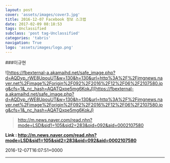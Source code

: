 ```yaml
---
layout: post
cover: 'assets/images/cover3.jpg'
title: 2016-12-07 Facebook 정보 스크랩
date: 2017-02-09 08:18:53
tags: Unclassified
subclass: 'post tag-Unclassified'
categories: 'tabris'
navigation: True
logo: 'assets/images/logo.png'
---
```


###이규현

![https://fbexternal-a.akamaihd.net/safe_image.php?d=AQDyp_rWE8UpouUT&w=130&h=130&url=http%3A%2F%2Fimgnews.naver.net%2Fimage%2Forigin%2F092%2F2016%2F12%2F06%2F2107580.jpg&cfs=1&_nc_hash=AQATQxpe5mg6KokJ](https://fbexternal-a.akamaihd.net/safe_image.php?d=AQDyp_rWE8UpouUT&w=130&h=130&url=http%3A%2F%2Fimgnews.naver.net%2Fimage%2Forigin%2F092%2F2016%2F12%2F06%2F2107580.jpg&cfs=1&_nc_hash=AQATQxpe5mg6KokJ)

>http://m.news.naver.com/read.nhn?mode=LSD&sid1=105&sid2=283&oid=092&aid=0002107580

**Link : <http://m.news.naver.com/read.nhn?mode=LSD&sid1=105&sid2=283&oid=092&aid=0002107580>**

2016-12-07T16:07:51+0000

---

